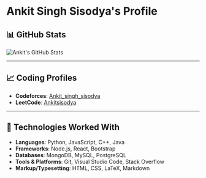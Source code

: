 # Ankit Singh Sisodya's Profile

## 📊 GitHub Stats
![Ankit's GitHub Stats](https://github-readme-stats.vercel.app/api?username=Ankit-singh-sisodya&show_icons=true&hide_title=true&count_private=true&hide=prs&theme=radical)

---

## 📈 Coding Profiles
- **Codeforces**: [Ankit_singh_sisodya](https://codeforces.com/profile/Ankit_singh_sisodya)
- **LeetCode**: [Ankitsisodya](https://leetcode.com/u/Ankitsisodya/)

---

## 🧩 Technologies Worked With
- **Languages**: Python, JavaScript, C++, Java
- **Frameworks**: Node.js, React, Bootstrap
- **Databases**: MongoDB, MySQL, PostgreSQL
- **Tools & Platforms**: Git, Visual Studio Code, Stack Overflow
- **Markup/Typesetting**: HTML, CSS, LaTeX, Markdown
